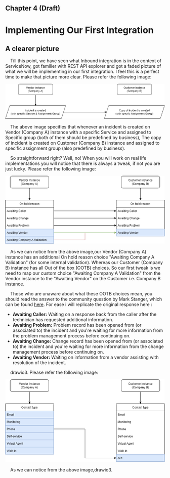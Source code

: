 ## Chapter 4 (Draft)

# Implementing Our First Integration

## A clearer picture

&nbsp;&nbsp;&nbsp;&nbsp;Till this point, we have seen what Inbound integration is in the context of ServiceNow, got familier with REST API explorer and got a faded picture of what we will be implementing in our first integration. I feel this is a perfect time to make that picture more clear. Please refer the following image:

![drawio1](./images/drawio1.png)

&nbsp;&nbsp;&nbsp;&nbsp;The above image specifies that whenever an incident is created on Vendor (Company A) instance with a specific Service and assigned to Specific group (both of them should be predefined by business), The copy of incident is created on Customer (Company B) instance and assigned to specific assignment group (also predefined by business).

&nbsp;&nbsp;&nbsp;&nbsp;So straightforward right? Well, no! When you will work on real life implementations you will notice that there is always a tweak, if not you are just lucky. Please refer the following image:

![drawio2](./images/drawio2.png)

&nbsp;&nbsp;&nbsp;&nbsp;As we can notice from the above image,our Vendor (Company A) instance has an additional On hold reason choice "Awaiting Company A Validation" (for some internal validation). Whereas our Customer (Company B) instance has all Out of the box (OOTB) choices. So our first tweak is we need to map our custom choice "Awaiting Company A Validation" from the Vendor instance to the "Awaiting Vendor" on the Customer i.e. Company B instance.

&nbsp;&nbsp;&nbsp;&nbsp;Those who are unaware about what these OOTB choices mean, you should read the answer to the community question by Mark Stanger, which can be found [here](https://community.servicenow.com/community?id=community_question&sys_id=23e90220dbc0eb805129a851ca9619f2). For ease i will replicate the original response here :

- **Awaiting Caller:** Waiting on a response back from the caller after the technician has requested additional information.
- **Awaiting Problem:** Problem record has been opened from (or associated to) the incident and you're waiting for more information from the problem management process before continuing on.
- **Awaiting Change:** Change record has been opened from (or associated to) the incident and you're waiting for more information from the change management process before continuing on.
- **Awaiting Vendor:** Waiting on information from a vendor assisting with resolution of the incident.

&nbsp;&nbsp;&nbsp;&nbsp;drawio3. Please refer the following image:

![drawio3](./images/drawio3.png)

&nbsp;&nbsp;&nbsp;&nbsp;As we can notice from the above image,drawio3.
